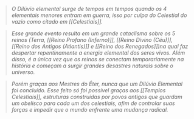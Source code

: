 > *O Dilúvio elemental surge de tempos em tempos quando os 4 elementais menores entram em guerra, isso por culpa do Celestial do vazio como citado em [[Celestiais]].*

> *Esse grande evento resulta em um grande cataclisma sobre os 5 reinos (Terra, [[Reino Profano (Inferno)]], [[Reino Divino (Céu)]], [[Reino dos Antigos (Atlantis)]] e [[Reino dos Renegados]])na qual faz despertar repentinamente a energia elemental dos seres vivos. Além disso, é a única vez que os reinos se conectam temporariamente na história e começam a surgir grandes desastres naturais sobre o universo.*

> *Porém graças aos Mestres do Éter, nunca que um Dilúvio Elemental foi concluído. Esse feito só foi possível graças aos [[Templos Celestiais]], estruturas construídas por povos antigos que guardam um obelisco para cada um dos celestiais, afim de controlar suas forças e impedir que o mundo enfrente uma mudança radical.*